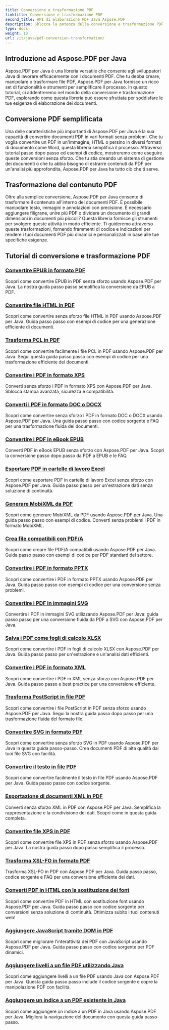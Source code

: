 ```yaml
---
title: Conversione e trasformazione PDF
linktitle: Conversione e trasformazione PDF
second_title: API di elaborazione PDF Java Aspose.PDF
description: Sblocca la potenza della conversione e trasformazione PDF con Aspose.PDF per Java - Tutorial completi per sviluppatori. Migliora le tue capacità di elaborazione PDF oggi stesso!
type: docs
weight: 13
url: /it/java/pdf-conversion-transformation/
---
```


## Introduzione ad Aspose.PDF per Java

Aspose.PDF per Java è una libreria versatile che consente agli sviluppatori Java di lavorare efficacemente con i documenti PDF. Che tu debba creare, manipolare o trasformare file PDF, Aspose.PDF per Java fornisce un ricco set di funzionalità e strumenti per semplificare il processo. In questo tutorial, ci addentreremo nel mondo della conversione e trasformazione PDF, esplorando come questa libreria può essere sfruttata per soddisfare le tue esigenze di elaborazione dei documenti.

## Conversione PDF semplificata

Una delle caratteristiche più importanti di Aspose.PDF per Java è la sua capacità di convertire documenti PDF in vari formati senza problemi. Che tu voglia convertire un PDF in un'immagine, HTML o persino in diversi formati di documento come Word, questa libreria semplifica il processo. Attraverso tutorial passo dopo passo ed esempi di codice, mostreremo come eseguire queste conversioni senza sforzo. Che tu stia creando un sistema di gestione dei documenti o che tu abbia bisogno di estrarre contenuti da PDF per un'analisi più approfondita, Aspose.PDF per Java ha tutto ciò che ti serve.

## Trasformazione del contenuto PDF

Oltre alla semplice conversione, Aspose.PDF per Java consente di trasformare il contenuto all'interno dei documenti PDF. È possibile manipolare testo, immagini e annotazioni con precisione. È necessario aggiungere filigrane, unire più PDF o dividere un documento di grandi dimensioni in documenti più piccoli? Questa libreria fornisce gli strumenti per svolgere queste attività in modo efficiente. Ti guideremo attraverso queste trasformazioni, fornendo frammenti di codice e indicazioni per rendere i tuoi documenti PDF più dinamici e personalizzati in base alle tue specifiche esigenze.

## Tutorial di conversione e trasformazione PDF
### [Convertire EPUB in formato PDF](./convert-epub-to-pdf-format/)
Scopri come convertire EPUB in PDF senza sforzo usando Aspose.PDF per Java. La nostra guida passo passo semplifica la conversione da EPUB a PDF.
### [Convertire file HTML in PDF](./convert-html-to-pdf-files/)
Scopri come convertire senza sforzo file HTML in PDF usando Aspose.PDF per Java. Guida passo passo con esempi di codice per una generazione efficiente di documenti.
### [Trasforma PCL in PDF](./transform-pcl-to-pdfs/)
Scopri come convertire facilmente i file PCL in PDF usando Aspose.PDF per Java. Segui questa guida passo passo con esempi di codice per una trasformazione efficiente dei documenti.
### [Convertire i PDF in formato XPS](./convert-pdfs-to-xps-format/)
Converti senza sforzo i PDF in formato XPS con Aspose.PDF per Java. Sblocca stampa avanzata, sicurezza e compatibilità.
### [Converti i PDF in formato DOC o DOCX](./change-pdfs-to-doc-or-docx-format/)
Scopri come convertire senza sforzo i PDF in formato DOC o DOCX usando Aspose.PDF per Java. Una guida passo passo con codice sorgente e FAQ per una trasformazione fluida dei documenti.
### [Convertire i PDF in eBook EPUB](./convert-pdfs-to-epub-ebooks/)
Converti PDF in eBook EPUB senza sforzo con Aspose.PDF per Java. Scopri la conversione passo dopo passo da PDF a EPUB e le FAQ.
### [Esportare PDF in cartelle di lavoro Excel](./export-pdfs-to-excel-workbooks/)
Scopri come esportare PDF in cartelle di lavoro Excel senza sforzo con Aspose.PDF per Java. Guida passo passo per un'estrazione dati senza soluzione di continuità.
### [Generare MobiXML da PDF](./generate-mobixml-from-pdfs/)
Scopri come generare MobiXML da PDF usando Aspose.PDF per Java. Una guida passo passo con esempi di codice. Converti senza problemi i PDF in formato MobiXML.
### [Crea file compatibili con PDF/A](./create-pdfa-compliant-files/)
Scopri come creare file PDF/A compatibili usando Aspose.PDF per Java. Guida passo passo con esempi di codice per PDF standard del settore.
### [Convertire i PDF in formato PPTX](./convert-pdfs-to-pptx-format/)
Scopri come convertire i PDF in formato PPTX usando Aspose.PDF per Java. Guida passo passo con esempi di codice per una conversione senza problemi.
### [Convertire i PDF in immagini SVG](./convert-pdfs-to-svg-images/)
Convertire i PDF in immagini SVG utilizzando Aspose.PDF per Java: guida passo passo per una conversione fluida da PDF a SVG con Aspose.PDF per Java.
### [Salva i PDF come fogli di calcolo XLSX](./save-pdfs-as-xlsx-spreadsheets/)
Scopri come convertire i PDF in fogli di calcolo XLSX con Aspose.PDF per Java. Guida passo passo per un'estrazione e un'analisi dati efficienti.
### [Convertire i PDF in formato XML](./convert-pdfs-to-xml-format/)
Scopri come convertire i PDF in XML senza sforzo con Aspose.PDF per Java. Guida passo passo e best practice per una conversione efficiente.
### [Trasforma PostScript in file PDF](./turn-postscript-into-pdf-files/)
Scopri come convertire i file PostScript in PDF senza sforzo usando Aspose.PDF per Java. Segui la nostra guida passo dopo passo per una trasformazione fluida del formato file.
### [Convertire SVG in formato PDF](./convert-svg-to-pdf-format/)
Scopri come convertire senza sforzo SVG in PDF usando Aspose.PDF per Java in questa guida passo-passo. Crea documenti PDF di alta qualità dai tuoi file SVG con facilità.
### [Convertire il testo in file PDF](./change-text-to-pdf-files/)
Scopri come convertire facilmente il testo in file PDF usando Aspose.PDF per Java. Guida passo passo con codice sorgente.
### [Esportazione di documenti XML in PDF](./export-xml-to-pdf-documents/)
Converti senza sforzo XML in PDF con Aspose.PDF per Java. Semplifica la rappresentazione e la condivisione dei dati. Scopri come in questa guida completa.
### [Convertire file XPS in PDF](./convert-xps-to-pdf-files/)
Scopri come convertire file XPS in PDF senza sforzo usando Aspose.PDF per Java. La nostra guida passo dopo passo semplifica il processo.
### [Trasforma XSL-FO in formato PDF](./transform-xsl-fo-to-pdf-format/)
Trasforma XSL-FO in PDF con Aspose.PDF per Java. Guida passo passo, codice sorgente e FAQ per una conversione efficiente dei dati.
### [Converti PDF in HTML con la sostituzione dei font](./convert-pdf-to-html-with-font-substitution/)
Scopri come convertire PDF in HTML con sostituzione font usando Aspose.PDF per Java. Guida passo passo con codice sorgente per conversioni senza soluzione di continuità. Ottimizza subito i tuoi contenuti web!
### [Aggiungere JavaScript tramite DOM in PDF](./adding-javascript-using-dom-in-pdf/)
Scopri come migliorare l'interattività dei PDF con JavaScript usando Aspose.PDF per Java. Guida passo passo con codice sorgente per PDF dinamici.
### [Aggiungere livelli a un file PDF utilizzando Java](./add-layers-to-pdf-file-using-java/)
Scopri come aggiungere livelli a un file PDF usando Java con Aspose.PDF per Java. Questa guida passo passo include il codice sorgente e copre la manipolazione PDF con facilità.
### [Aggiungere un indice a un PDF esistente in Java](./add-table-of-contents-to-existing-pdf-in-java/)
Scopri come aggiungere un indice a un PDF in Java usando Aspose.PDF per Java. Migliora la navigazione del documento con questa guida passo-passo.